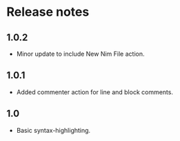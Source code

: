 # Release notes

## 1.0.2

  * Minor update to include New Nim File action.

## 1.0.1

  * Added commenter action for line and block comments.

## 1.0

  * Basic syntax-highlighting.